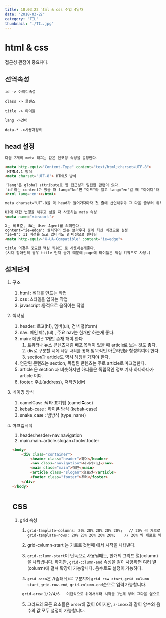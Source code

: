 ```yaml
---
title: 18.03.22 html & css 수업 4일차
date: "2018-03-22"
category: "TIL"
thumbnail: "./TIL.jpg"
---
```


# html & css

접근성 관점이 중요하다.

## 전역속성

```
id -> 아이디속성

class -> 클랜스

title -> 타이틀

lang ->언어

data-* ->사용자정의
```

## head 설정

```html
다음 2개의 meta 태그는 같은 인코딩 속성을 설정한다.

<meta http-equiv="Content-Type" content="text/html;charset=UTF-8">
 HTML4.1 방식
<meta charset="UTF-8"> HTML5 방식

'lang'은 global attribute로 웹 접근성과 밀접한 관련이 있다.
'id'라는 content가 있을 때 lang="ko"면 "이드"라 읽고 lang="en"일 때 "아이디"라 읽는다.
<html lang="en"></html>

meta charset="UTF-8을 꼭 head가 들어가자마자 첫 줄에 선언해줘야 그 다음 줄부터 위치하는 tag들도 인코딩이 깨지지 않는다.

UI에 대한 변경을 해주고 싶을 때 사용하는 meta 속성
<meta name="viewport">

X는 비표준, UA는 User Agent를 의미한다.
content="ie=edge": 설치되어 있는 브라우저 중에 최신 버전으로 설정
"ie=8": 11 버전을 쓰고 있더라도 8 버전으로 렌더링
<meta http-equiv="X-UA-Compatible" content="ie=edge">

title 의경우 중요한 핵심 키워드 로 사용하는게좋다.
(시각 장애인의 경우 title 먼저 듣기 때문에 page에 타이틀은 핵심 키워드로 사용.)
```



## 설계단계

1. 구조

   1. html : 뼈대를 만드는 작업
   2. css :스타일을 입히는 작업
   3. javascript :동적으로 움직이는 작업

2. 섹셔닝

   1. header: 로고(h1), 멤버(ul), 검색 홈(form)
   2. nav: 메인 메뉴(ul) , 주요 nav는 한개만 하는게 좋다.
   3. main: 메인은 1개만 존재 해야 한다
      1. 트위터나 뉴스 콘텐츠처럼 배포 목적이 있을 때 article로 보는 것도 좋다.
      2. div로 구분할 시에 `헤딩 처리`를 통해 암묵적인 아웃라인을 형성햐여야 한다.
      3. section과 article도 역시 헤딩을 가져야 한다.
   4. 연관된 콘텐츠는 section, 독립된 콘텐츠는 주로 article로 마크업한다.
   5. article 은 section 과 비슷하지만 아티클은 독립적인 정보 기사 하나하나가 article 이다.
   6. footer: 주소(address), 저작권(div)

3. 네이밍 방식

   1. camelCase :낙타 표기법 (camel**C**ase)
   2. kebab-case : 하이픈 방식 (kebab-case)
   3. snake_case : 뱀방식 (type_name)

4. 마크업시작

   1. header.header+nav.navigation
   2. main.main+article.slogan+footer.footer

   ```html
   <body>
       <div class="container">
           <header class="header">헤더</header>
           <nav class="navigation">네비게이션</nav>
           <main class="main">메인</main>
           <article class="slogan">슬로건</article>
           <footer class="footer">푸터</footer>
       </div>
   </body>
   ```

   # css

   1. grid 속성

      1. ```html
         grid-template-columns: 20% 20% 20% 20% 20%;   // 20% 씩 가로로 박스를 만든다.
         grid-template-rows: 20% 20% 20% 20% 20%;	 // 20% 씩 세로로 박스를 만든다.
         ```

      2. grid-column-start 는 가로로 첫번째 에서 시작을 나타낸다.

      3. `grid-column-start`이 단독으로 사용될때는, 한개의 그리드 열(column)을 나타냅니다. 하지만, `grid-column-end` 속성을 같이 사용하면 여러 열(column)에 걸쳐 확장이 가능합니다. 음수로도 설정이 가능하다.

      4.  `grid-area`은 /(슬래쉬)로 구분지어 `grid-row-start`, `grid-column-start`, `grid-row-end`, `grid-column-end`순으로 입력 가능합니다.

         ```html
          grid-area:1/2/4/6   이런식으로 위에서부터 시작을 1번째 부터 그다음 옆으로 시작을 2번째 부터 그다음 높이의 끝이 4번째까지 그리고 옆으로 끝을 6번까지 실행
         ```

      5. 그리드의 모든 요소들은 `order`의 값이 0이지만, `z-index`와 같이 양수와 음수의 값 모두 설정이 가능합니다. ​

